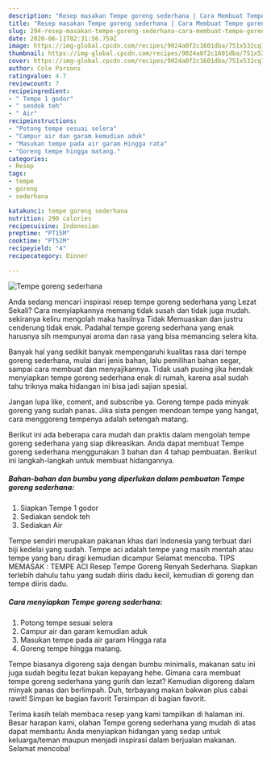```yaml
---
description: "Resep masakan Tempe goreng sederhana | Cara Membuat Tempe goreng sederhana Yang Bikin Ngiler"
title: "Resep masakan Tempe goreng sederhana | Cara Membuat Tempe goreng sederhana Yang Bikin Ngiler"
slug: 294-resep-masakan-tempe-goreng-sederhana-cara-membuat-tempe-goreng-sederhana-yang-bikin-ngiler
date: 2020-06-11T02:31:56.759Z
image: https://img-global.cpcdn.com/recipes/9024a0f2c1601dba/751x532cq70/tempe-goreng-sederhana-foto-resep-utama.jpg
thumbnail: https://img-global.cpcdn.com/recipes/9024a0f2c1601dba/751x532cq70/tempe-goreng-sederhana-foto-resep-utama.jpg
cover: https://img-global.cpcdn.com/recipes/9024a0f2c1601dba/751x532cq70/tempe-goreng-sederhana-foto-resep-utama.jpg
author: Cole Parsons
ratingvalue: 4.7
reviewcount: 7
recipeingredient:
- " Tempe 1 godor"
- " sendok teh"
- " Air"
recipeinstructions:
- "Potong tempe sesuai selera"
- "Campur air dan garam kemudian aduk"
- "Masukan tempe pada air garam Hingga rata"
- "Goreng tempe hingga matang."
categories:
- Resep
tags:
- tempe
- goreng
- sederhana

katakunci: tempe goreng sederhana 
nutrition: 290 calories
recipecuisine: Indonesian
preptime: "PT15M"
cooktime: "PT52M"
recipeyield: "4"
recipecategory: Dinner

---
```



![Tempe goreng sederhana](https://img-global.cpcdn.com/recipes/9024a0f2c1601dba/751x532cq70/tempe-goreng-sederhana-foto-resep-utama.jpg)

Anda sedang mencari inspirasi resep tempe goreng sederhana yang Lezat Sekali? Cara menyiapkannya memang tidak susah dan tidak juga mudah. sekiranya keliru mengolah maka hasilnya Tidak Memuaskan dan justru cenderung tidak enak. Padahal tempe goreng sederhana yang enak harusnya sih mempunyai aroma dan rasa yang bisa memancing selera kita.

Banyak hal yang sedikit banyak mempengaruhi kualitas rasa dari tempe goreng sederhana, mulai dari jenis bahan, lalu pemilihan bahan segar, sampai cara membuat dan menyajikannya. Tidak usah pusing jika hendak menyiapkan tempe goreng sederhana enak di rumah, karena asal sudah tahu triknya maka hidangan ini bisa jadi sajian spesial.

Jangan lupa like, coment, and subscribe ya. Goreng tempe pada minyak goreng yang sudah panas. Jika sista pengen mendoan tempe yang hangat, cara menggoreng tempenya adalah setengah matang.


Berikut ini ada beberapa cara mudah dan praktis dalam mengolah tempe goreng sederhana yang siap dikreasikan. Anda dapat membuat Tempe goreng sederhana menggunakan 3 bahan dan 4 tahap pembuatan. Berikut ini langkah-langkah untuk membuat hidangannya.

<!--inarticleads1-->

##### Bahan-bahan dan bumbu yang diperlukan dalam pembuatan Tempe goreng sederhana:

1. Siapkan  Tempe 1 godor
1. Sediakan  sendok teh
1. Sediakan  Air


Tempe sendiri merupakan pakanan khas dari Indonesia yang terbuat dari biji kedelai yang sudah. Tempe aci adalah tempe yang masih mentah atau tempe yang baru diragi kemudian dicampur Selamat mencoba. TIPS MEMASAK : TEMPE ACI Resep Tempe Goreng Renyah Sederhana. Siapkan terlebih dahulu tahu yang sudah diiris dadu kecil, kemudian di goreng dan tempe diiris dadu. 

<!--inarticleads2-->

##### Cara menyiapkan Tempe goreng sederhana:

1. Potong tempe sesuai selera
1. Campur air dan garam kemudian aduk
1. Masukan tempe pada air garam Hingga rata
1. Goreng tempe hingga matang.


Tempe biasanya digoreng saja dengan bumbu minimalis, makanan satu ini juga sudah begitu lezat bukan kepayang hehe. Gimana cara membuat tempe goreng sederhana yang gurih dan lezat? Kemudian digoreng dalam minyak panas dan berlimpah. Duh, terbayang makan bakwan plus cabai rawit! Simpan ke bagian favorit Tersimpan di bagian favorit. 

Terima kasih telah membaca resep yang kami tampilkan di halaman ini. Besar harapan kami, olahan Tempe goreng sederhana yang mudah di atas dapat membantu Anda menyiapkan hidangan yang sedap untuk keluarga/teman maupun menjadi inspirasi dalam berjualan makanan. Selamat mencoba!
